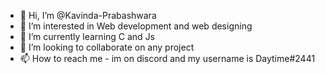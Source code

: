 - 👋 Hi, I’m @Kavinda-Prabashwara
- 👀 I’m interested in Web development and web designing
- 🌱 I’m currently learning C and Js
- 💞️ I’m looking to collaborate on any project
- 📫 How to reach me - im on discord and my username is Daytime#2441

<!---
Kavinda-Prabashwara/Kavinda-Prabashwara is a ✨ special ✨ repository because its `README.md` (this file) appears on your GitHub profile.
You can click the Preview link to take a look at your changes.
--->

